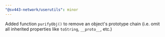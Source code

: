 ```yaml
---
"@sv443-network/userutils": minor
---
```


Added function `purifyObj()` to remove an object's prototype chain (i.e. omit all inherited properties like `toString`, `__proto__`, etc.)
